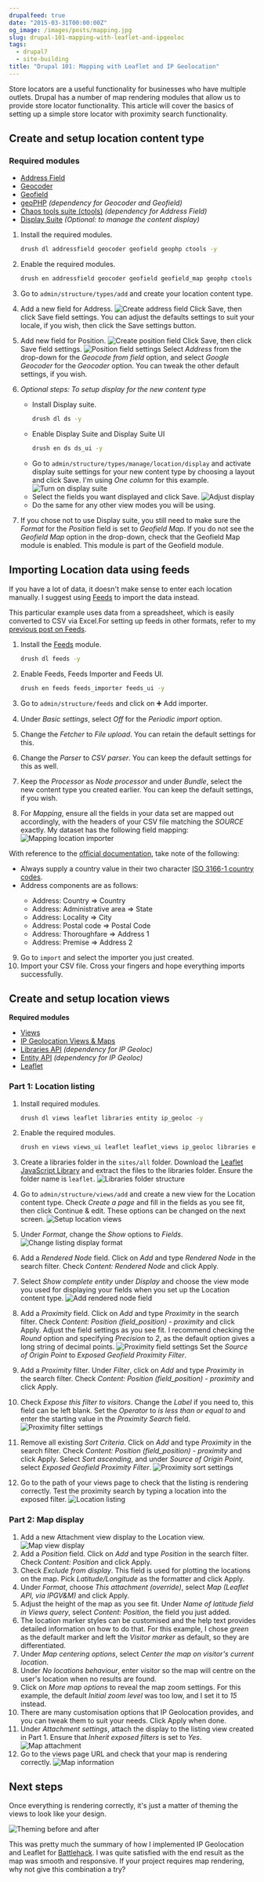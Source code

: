 ```yaml
---
drupalfeed: true
date: "2015-03-31T00:00:00Z"
og_image: /images/posts/mapping.jpg
slug: drupal-101-mapping-with-leaflet-and-ipgeoloc
tags:
  - drupal7
  - site-building
title: "Drupal 101: Mapping with Leaflet and IP Geolocation"
---
```


Store locators are a useful functionality for businesses who have multiple outlets. Drupal has a number of map rendering modules that allow us to provide store locator functionality. This article will cover the basics of setting up a simple store locator with proximity search functionality.

## Create and setup location content type

### Required modules

<ul>
    <li class="no-margin"><a href="https://www.drupal.org/project/addressfield">Address Field</a></li>
    <li class="no-margin"><a href="https://www.drupal.org/project/geocoder">Geocoder</a></li>
    <li class="no-margin"><a href="https://www.drupal.org/project/geofield">Geofield</a></li>
    <li class="no-margin"><a href="https://www.drupal.org/project/geophp">geoPHP</a><em> (dependency for Geocoder and Geofield)</em></li>
    <li class="no-margin"><a href="https://www.drupal.org/project/ctools">Chaos tools suite (ctools)</a><em> (dependency for Address Field)</em></li>
    <li><a href="https://www.drupal.org/project/ds">Display Suite</a><em> (Optional: to manage the content display)</em></li>
</ul>

1.  Install the required modules.

    ```bash
    drush dl addressfield geocoder geofield geophp ctools -y
    ```

2.  Enable the required modules.

    ```bash
    drush en addressfield geocoder geofield geofield_map geophp ctools -y
    ```

3.  Go to <code>admin/structure/types/add</code> and create your location content type.
4.  Add a new field for Address.
    ![Create address field](/images/posts/maps/address-field.jpg)
    Click Save, then click Save field settings. You can adjust the defaults settings to suit your locale, if you wish, then click the Save settings button.
5.  Add new field for Position.
    ![Create position field](/images/posts/maps/position-field.jpg)
    Click Save, then click Save field settings.
    ![Position field settings](/images/posts/maps/position-field-settings.jpg)
    Select _Address_ from the drop-down for the _Geocode from field_ option, and select _Google Geocoder_ for the _Geocoder_ option. You can tweak the other default settings, if you wish.
6.  _Optional steps: To setup display for the new content type_
    <ul>
    <li class="no-margin">Install Display suite.</li>

    ```bash
    drush dl ds -y
    ```

    <li class="no-margin">Enable Display Suite and Display Suite UI</li>

    ```bash
    drush en ds ds_ui -y
    ```

    <li class="no-margin">Go to <code>admin/structure/types/manage/location/display</code> and activate display suite settings for your new content type by choosing a layout and click Save. I'm using <em>One column</em> for this example.
            <img alt="Turn on display suite" src="/images/posts/maps/display-suite.jpg" />
    <li class="no-margin">Select the fields you want displayed and click Save.
            <img alt="Adjust display" src="/images/posts/maps/display-suite-2.jpg" />
    <li class="no-margin">Do the same for any other view modes you will be using.</li>

    </ul>

7.  If you chose not to use Display suite, you still need to make sure the _Format_ for the _Position_ field is set to _Geofield Map_. If you do not see the _Geofield Map_ option in the drop-down, check that the Geofield Map module is enabled. This module is part of the Geofield module.

## Importing Location data using feeds

If you have a lot of data, it doesn't make sense to enter each location manually. I suggest using [Feeds](https://www.drupal.org/project/feeds) to import the data instead.

This particular example uses data from a spreadsheet, which is easily converted to CSV via Excel.For setting up feeds in other formats, refer to my [previous post on Feeds](/blog/drupal-101-what-i-learnt-from-hours-of-troubleshooting-feeds/).

1. Install the [Feeds](https://www.drupal.org/project/feeds) module.

   ```bash
   drush dl feeds -y
   ```

2. Enable Feeds, Feeds Importer and Feeds UI.

   ```bash
   drush en feeds feeds_importer feeds_ui -y
   ```

3. Go to `admin/structure/feeds` and click on &#10133; Add importer.
4. Under _Basic settings_, select _Off_ for the _Periodic import_ option.
5. Change the _Fetcher_ to _File upload_. You can retain the default settings for this.
6. Change the _Parser_ to _CSV parser_. You can keep the default settings for this as well.
7. Keep the _Processor_ as _Node processor_ and under _Bundle_, select the new content type you created earlier. You can keep the default settings, if you wish.
8. For _Mapping_, ensure all the fields in your data set are mapped out accordingly, with the headers of your CSV file matching the _SOURCE_ exactly. My dataset has the following field mapping:
   ![Mapping location importer](/images/posts/maps/field-mapping.jpg)

<p class="no-margin">With reference to the <a href="https://www.drupal.org/node/1988472">official documentation</a>, take note of the following:</p>
<ul>
<li class="no-margin">Always supply a country value in their two character <a href="http://en.wikipedia.org/wiki/ISO_3166-1">ISO 3166-1 country codes</a>.</li>
<li class="no-margin">Address components are as follows:</li>
    <ul>
    <li class="no-margin">Address: Country => Country</li>
    <li class="no-margin">Address: Administrative area => State</li>
    <li class="no-margin">Address: Locality => City</li>
    <li class="no-margin">Address: Postal code => Postal Code</li>
    <li class="no-margin">Address: Thoroughfare => Address 1</li>
    <li class="no-margin">Address: Premise => Address 2</li>
    </ul>
</ul>

9. Go to `import` and select the importer you just created.
10. Import your CSV file. Cross your fingers and hope everything imports successfully.

## Create and setup location views

<p class="no-margin"><strong>Required modules</strong></p>
<ul>
    <li class="no-margin"><a href="https://www.drupal.org/project/views">Views</a></li>
    <li class="no-margin"><a href="https://www.drupal.org/project/ip_geoloc">IP Geolocation Views & Maps</a></li>
    <li class="no-margin"><a href="https://www.drupal.org/project/libraries">Libraries API</a><em> (dependency for IP Geoloc)</em></li>
    <li class="no-margin"><a href="https://www.drupal.org/project/entity">Entity API</a><em> (dependency for IP Geoloc)</em></li>
    <li><a href="https://www.drupal.org/project/leaflet">Leaflet</a></li>
</ul>

### Part 1: Location listing

1. Install required modules.

   ```bash
   drush dl views leaflet libraries entity ip_geoloc -y
   ```

2. Enable the required modules.

   ```bash
   drush en views views_ui leaflet leaflet_views ip_geoloc libraries entity -y
   ```

3. Create a libraries folder in the <code>sites/all</code> folder. Download the [Leaflet JavaScript Library](http://leafletjs.com/download.html) and extract the files to the libraries folder. Ensure the folder name is <code>leaflet</code>.
   ![Libraries folder structure](/images/posts/maps/libraries-folder.jpg)
4. Go to <code>admin/structure/views/add</code> and create a new view for the Location content type. Check _Create a page_ and fill in the fields as you see fit, then click Continue & edit. These options can be changed on the next screen.
   ![Setup location views](/images/posts/maps/views.jpg)
5. Under _Format_, change the _Show_ options to _Fields_.
   ![Change listing display format](/images/posts/maps/listing-format.jpg)
6. Add a _Rendered Node_ field. Click on _Add_ and type _Rendered Node_ in the search filter. Check _Content: Rendered Node_ and click Apply.
7. Select _Show complete entity_ under _Display_ and choose the view mode you used for displaying your fields when you set up the Location content type.
   ![Add rendered node field](/images/posts/maps/rendered-node.jpg)
8. Add a _Proximity_ field. Click on _Add_ and type _Proximity_ in the search filter. Check _Content: Position (field_position) - proximity_ and click Apply. Adjust the field settings as you see fit. I recommend checking the _Round_ option and specifying _Precision_ to _2_, as the default option gives a long string of decimal points.
   ![Proximity field settings](/images/posts/maps/proximity-field.jpg)
   Set the _Source of Origin Point_ to _Exposed Geofield Proximity Filter_.
9. Add a _Proximity_ filter. Under _Filter_, click on _Add_ and type _Proximity_ in the search filter. Check _Content: Position (field_position) - proximity_ and click Apply.
10. Check _Expose this filter to visitors_. Change the _Label_ if you need to, this field can be left blank. Set the _Operator_ to _is less than or equal to_ and enter the starting value in the _Proximity Search_ field.
    ![Proximity filter settings](/images/posts/maps/proximity-filter.jpg)
11. Remove all existing _Sort Criteria_. Click on _Add_ and type _Proximity_ in the search filter. Check _Content: Position (field_position) - proximity_ and click Apply. Select _Sort ascending_, and under _Source of Origin Point_, select _Exposed Geofield Proximity Filter_.
    ![Proximity sort settings](/images/posts/maps/proximity-sort.jpg)
12. Go to the path of your views page to check that the listing is rendering correctly. Test the proximity search by typing a location into the exposed filter.
    ![Location listing](/images/posts/maps/location-listing.jpg)

### Part 2: Map display

1. Add a new Attachment view display to the Location view.
   ![Map view display](/images/posts/maps/map-view.jpg)
2. Add a _Position_ field. Click on _Add_ and type _Position_ in the search filter. Check _Content: Position_ and click Apply.
3. Check _Exclude from display_. This field is used for plotting the locations on the map. Pick _Latitude/Longitude_ as the formatter and click Apply.
4. Under _Format_, choose _This attachment (override)_, select _Map (Leaflet API, via IPGV&M)_ and click Apply.
5. Adjust the height of the map as you see fit. Under _Name of latitude field in Views query_, select _Content: Position_, the field you just added.
6. The location marker styles can be customised and the help text provides detailed information on how to do that. For this example, I chose _green_ as the default marker and left the _Visitor marker_ as default, so they are differentiated.
7. Under _Map centering options_, select _Center the map on visitor's current location_.
8. Under _No locations behaviour_, enter _visitor_ so the map will centre on the user's location when no results are found.
9. Click on _More map options_ to reveal the map zoom settings. For this example, the default _Initial zoom level_ was too low, and I set it to _15_ instead.
10. There are many customisation options that IP Geolocation provides, and you can tweak them to suit your needs. Click Apply when done.
11. Under _Attachment settings_, attach the display to the listing view created in Part 1. Ensure that _Inherit exposed filters_ is set to _Yes_.
    ![Map attachment](/images/posts/maps/map-attachment.jpg)
12. Go to the views page URL and check that your map is rendering correctly.
    ![Map information](/images/posts/maps/map-pop-up.jpg)

## Next steps

Once everything is rendering correctly, it's just a matter of theming the views to look like your design.

![Theming before and after](/images/posts/maps/theming-ba.jpg)

This was pretty much the summary of how I implemented IP Geolocation and Leaflet for [Battlehack](/blog/the-one-without-sleep/). I was quite satisfied with the end result as the map was smooth and responsive. If your project requires map rendering, why not give this combination a try?
